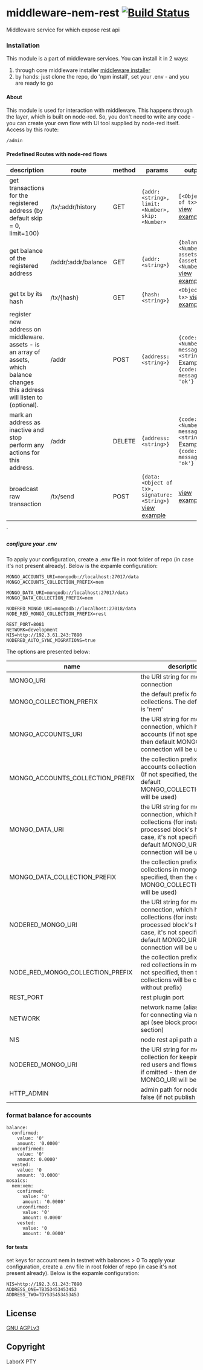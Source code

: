 # middleware-nem-rest [![Build Status](https://travis-ci.org/ChronoBank/middleware-nem-rest.svg?branch=master)](https://travis-ci.org/ChronoBank/middleware-nem-rest)

Middleware service for which expose rest api

### Installation
 
This module is a part of middleware services. You can install it in 2 ways:

1) through core middleware installer  [middleware installer](https://www.npmjs.com/package/chronobank-middleware)
2) by hands: just clone the repo, do 'npm install', set your .env - and you are ready to go

#### About
This module is used for interaction with middleware. This happens through the layer, which is built on node-red.
So, you don't need to write any code - you can create your own flow with UI tool supplied by node-red itself. Access by this route:
```
/admin
````

#### Predefined Routes with node-red flows

| description | route | method | params | output | 
| --------- | ---- | - | ---- | --- | 
| get transactions for the registered address (by default skip = 0, limit=100) | /tx/:addr/history   | GET | ``` {addr: <string>, limit: <Number>, skip: <Number> ```  |```[<Object of tx>]```  [view example](examples/history.md)  
| get balance of the registered address| /addr/:addr/balance  | GET | ``` {addr: <string>} ``` | ``` {balance: <Number>, assets: {assetId: <Number>}} ```  [view example](examples/balance.md) 
| get tx by its hash | /tx/{hash}   | GET | ``` {hash: <string>} ``` | ```<Object of tx>```  [view example](examples/tx.md) 
| register new address on middleware. assets - is an array of assets, which balance changes this address will listen to (optional). | /addr   | POST | ``` {address: <string>} ``` | ``` {code: <Number>, message: <string>} ```  <italic>Example:</italic> ```{code: 1, message: 'ok'} ``` 
| mark an address as inactive and stop perform any actions for this address. | /addr | DELETE | ``` {address: <string>} ``` | ``` {code: <Number>, message: <string>} ```  <italic>Example:</italic> ```{code: 1, message: 'ok'} ``` 
| broadcast raw transaction |  /tx/send   | POST | ``` {data: <Object of tx>, signature: <String>} ``` [view example](examples/tx_send.md) |  [view example](examples/tx.md) 
`



##### сonfigure your .env

To apply your configuration, create a .env file in root folder of repo (in case it's not present already).
Below is the expamle configuration:

```
MONGO_ACCOUNTS_URI=mongodb://localhost:27017/data
MONGO_ACCOUNTS_COLLECTION_PREFIX=nem

MONGO_DATA_URI=mongodb://localhost:27017/data
MONGO_DATA_COLLECTION_PREFIX=nem

NODERED_MONGO_URI=mongodb://localhost:27018/data
NODE_RED_MONGO_COLLECTION_PREFIX=rest

REST_PORT=8081
NETWORK=development
NIS=http://192.3.61.243:7890
NODERED_AUTO_SYNC_MIGRATIONS=true
```

The options are presented below:

| name | description|
| ------ | ------ |
| MONGO_URI   | the URI string for mongo connection
| MONGO_COLLECTION_PREFIX   | the default prefix for all mongo collections. The default value is 'nem'
| MONGO_ACCOUNTS_URI   | the URI string for mongo connection, which holds users accounts (if not specified, then default MONGO_URI connection will be used)
| MONGO_ACCOUNTS_COLLECTION_PREFIX   | the collection prefix for accounts collection in mongo (If not specified, then the default MONGO_COLLECTION_PREFIX will be used)
| MONGO_DATA_URI   | the URI string for mongo connection, which holds data collections (for instance, processed block's height). In case, it's not specified, then default MONGO_URI connection will be used)
| MONGO_DATA_COLLECTION_PREFIX   | the collection prefix for data collections in mongo (If not specified, then the default MONGO_COLLECTION_PREFIX will be used)
| NODERED_MONGO_URI   | the URI string for mongo connection, which holds data collections (for instance, processed block's height). In case, it's not specified, then default MONGO_URI connection will be used)
| NODE_RED_MONGO_COLLECTION_PREFIX   | the collection prefix for node-red collections in mongo (If not specified, then the collections will be created without prefix)
| REST_PORT   | rest plugin port
| NETWORK   | network name (alias)- is used for connecting via node rest api (see block processor section)
| NIS   | node rest api path address 
| NODERED_MONGO_URI   | the URI string for mongo collection for keeping node-red users and flows (optional, if omitted - then default MONGO_URI will be used)
| HTTP_ADMIN | admin path for nodered or false (if not publish as default)

### format balance for accounts
```
balance:
  confirmed:
    value: '0'
    amount: '0.0000'
  unconfirmed:
    value: '0'
    amount: 0.0000'
  vested:
    value: '0
    amount: '0.0000'
mosaics:
  nem:xem:
    confirmed:
      value: '0'
      amount: '0.0000'
    unconfirmed:
      value: '0'
      amount: 0.0000'
    vested:
      value: '0
      amount: '0.0000'
```

#### for tests

set keys for account nem in testnet with balances > 0
To apply your configuration, create a .env file in root folder of repo (in case it's not present already).
Below is the expamle configuration:

```
NIS=http://192.3.61.243:7890
ADDRESS_ONE=TB353453453453
ADDRESS_TWO=TDY535453453453
```


License
----
 [GNU AGPLv3](LICENSE)

Copyright
----
LaborX PTY
